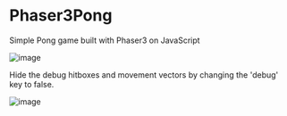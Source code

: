 # Phaser3Pong


Simple Pong game built with Phaser3 on JavaScript

![image](https://user-images.githubusercontent.com/62559993/162337329-abb10233-f46f-4c25-a69f-0e1bc196b441.png)

Hide the debug hitboxes and movement vectors by changing the 'debug' key to false.

![image](https://user-images.githubusercontent.com/62559993/162337471-97afcfef-e1f9-4e30-b2ab-0e59dd173d1b.png)
